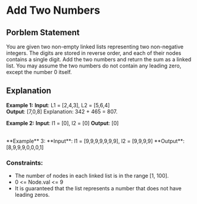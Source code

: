 # Add Two Numbers

## Porblem Statement
You are given two non-empty linked lists representing two non-negative integers. The digits are stored in reverse order, and each of their nodes contains a single digit. Add the two numbers and return the sum as a linked list.
You may assume the two numbers do not contain any leading zero, except the number 0 itself.

 
## Explanation
**Example 1:**
**Input**: 
L1 = [2,4,3], 
L2 = [5,6,4]
<br />
**Output**: [7,0,8]
Explanation: 342 + 465 = 807.
<br />

**Example 2:**
**Input**: l1 = [0], l2 = [0]
**Output**: [0]

<br />
**Example** 3:
**Input**: l1 = [9,9,9,9,9,9,9], l2 = [9,9,9,9]
**Output**: [8,9,9,9,0,0,0,1]
 

### Constraints:

- The number of nodes in each linked list is in the range [1, 100].
- 0 <= Node.val <= 9
- It is guaranteed that the list represents a number that does not have leading zeros.